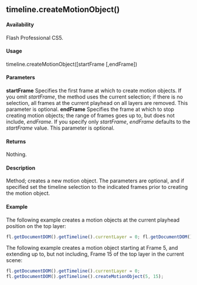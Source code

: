 ## timeline.createMotionObject()

#### Availability

Flash Professional CS5.

#### Usage

timeline.createMotionObject([startFrame [,endFrame])

#### Parameters

**startFrame** Specifies the first frame at which to create motion objects. If you omit *startFrame*, the method uses the current selection; if there is no selection, all frames at the current playhead on all layers are removed. This parameter is optional.
**endFrame** Specifies the frame at which to stop creating motion objects; the range of frames goes up to, but does not include, *endFrame*. If you specify only *startFrame*, *endFrame* defaults to the *startFrame* value. This parameter is optional.

#### Returns

Nothing.

#### Description

Method; creates a new motion object. The parameters are optional, and if specified set the timeline selection to the indicated frames prior to creating the motion object.

#### Example

The following example creates a motion objects at the current playhead position on the top layer:
```javascript
fl.getDocumentDOM().getTimeline().currentLayer = 0; fl.getDocumentDOM().getTimeline().createMotionObject();
```
The following example creates a motion object starting at Frame 5, and extending up to, but 
not including, Frame 15 of the top layer in the current scene:
```javascript
fl.getDocumentDOM().getTimeline().currentLayer = 0;
fl.getDocumentDOM().getTimeline().createMotionObject(5, 15);
```